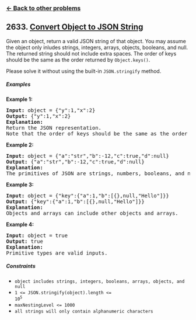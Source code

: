 ### [&#8592; Back to other problems](../../README.md)

## 2633. [Convert Object to JSON String](https://leetcode.com/problems/convert-object-to-json-string/)

Given an object, return a valid JSON string of that object. You may assume the object only inludes
strings, integers, arrays, objects, booleans, and null. The returned string should not include extra
spaces. The order of keys should be the same as the order returned by `Object.keys()`.

Please solve it without using the built-in `JSON.stringify` method.

##### Examples

**Example 1:**

<pre>
<b>Input:</b> object = {"y":1,"x":2}
<b>Output:</b> {"y":1,"x":2}
<b>Explanation:</b>
Return the JSON representation.
Note that the order of keys should be the same as the order returned by Object.keys().
</pre>

**Example 2:**

<pre>
<b>Input:</b> object = {"a":"str","b":-12,"c":true,"d":null}
<b>Output:</b> {"a":"str","b":-12,"c":true,"d":null}
<b>Explanation:</b>
The primitives of JSON are strings, numbers, booleans, and null.
</pre>

**Example 3:**

<pre>
<b>Input:</b> object = {"key":{"a":1,"b":[{},null,"Hello"]}}
<b>Output:</b> {"key":{"a":1,"b":[{},null,"Hello"]}}
<b>Explanation:</b>
Objects and arrays can include other objects and arrays.
</pre>

**Example 4:**

<pre>
<b>Input:</b> object = true
<b>Output:</b> true
<b>Explanation:</b>
Primitive types are valid inputs.
</pre>

##### Constraints

* `object includes strings, integers, booleans, arrays, objects, and null`
* <code>1 <= JSON.stringify(object).length <= 10<sup>5</sup></code>
* `maxNestingLevel <= 1000`
* `all strings will only contain alphanumeric characters`
